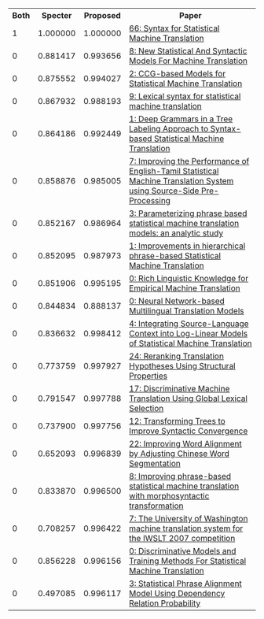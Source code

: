 <html><table><tr>
<th>Both</th>
<th>Specter</th>
<th>Proposed</th>
<th>Paper</th>
</tr>
<tr>
<td>1</td>
<td>1.000000</td>
<td>1.000000</td>
<td><a href="https://www.semanticscholar.org/paper/fefd66ad4e74c333a47ed726be66f9c0e440f5e1">66: Syntax for Statistical Machine Translation</a></td>
</tr>
<tr>
<td>0</td>
<td>0.881417</td>
<td>0.993656</td>
<td><a href="https://www.semanticscholar.org/paper/a32dd81d812f24aadfcb1f7007844d43c79b8d7a">8: New Statistical And Syntactic Models For Machine Translation</a></td>
</tr>
<tr>
<td>0</td>
<td>0.875552</td>
<td>0.994027</td>
<td><a href="https://www.semanticscholar.org/paper/ec064a0d10ffb786b15d9b80394b99737f5d86b4">2: CCG-based Models for Statistical Machine Translation</a></td>
</tr>
<tr>
<td>0</td>
<td>0.867932</td>
<td>0.988193</td>
<td><a href="https://www.semanticscholar.org/paper/27a2dd676a8264a1e429f090f6c8cfa610f8e583">9: Lexical syntax for statistical machine translation</a></td>
</tr>
<tr>
<td>0</td>
<td>0.864186</td>
<td>0.992449</td>
<td><a href="https://www.semanticscholar.org/paper/843c251a5b7655cc7cf950009533ad0293424872">1: Deep Grammars in a Tree Labeling Approach to Syntax-based Statistical Machine Translation</a></td>
</tr>
<tr>
<td>0</td>
<td>0.858876</td>
<td>0.985005</td>
<td><a href="https://www.semanticscholar.org/paper/c5192569fbf982c8eaa0aa48f3e3bdbf1fe4d48d">7: Improving the Performance of English-Tamil Statistical Machine Translation System using Source-Side Pre-Processing</a></td>
</tr>
<tr>
<td>0</td>
<td>0.852167</td>
<td>0.986964</td>
<td><a href="https://www.semanticscholar.org/paper/d8226693902db3ab60a20c1e9ba83ba16cd12eac">3: Parameterizing phrase based statistical machine translation models: an analytic study</a></td>
</tr>
<tr>
<td>0</td>
<td>0.852095</td>
<td>0.987973</td>
<td><a href="https://www.semanticscholar.org/paper/c02e1517db0674bde362e8001042b52dd58076ab">1: Improvements in hierarchical phrase-based Statistical Machine Translation</a></td>
</tr>
<tr>
<td>0</td>
<td>0.851906</td>
<td>0.995195</td>
<td><a href="https://www.semanticscholar.org/paper/1ed4abed3b006961480570c69b1f883ec6138f10">0: Rich Linguistic Knowledge for Empirical Machine Translation</a></td>
</tr>
<tr>
<td>0</td>
<td>0.844834</td>
<td>0.888137</td>
<td><a href="https://www.semanticscholar.org/paper/0b2304b052de4ef1168ed444d622b4ec4d15cb4d">0: Neural Network-based Multilingual Translation Models</a></td>
</tr>
<tr>
<td>0</td>
<td>0.836632</td>
<td>0.998412</td>
<td><a href="https://www.semanticscholar.org/paper/8d329654ee9e6ea44b0e2b53a4aec53e093306b0">4: Integrating Source-Language Context into Log-Linear Models of Statistical Machine Translation</a></td>
</tr>
<tr>
<td>0</td>
<td>0.773759</td>
<td>0.997927</td>
<td><a href="https://www.semanticscholar.org/paper/1a8c3a6e8b773fb475b376bee7c9622390a5ff88">24: Reranking Translation Hypotheses Using Structural Properties</a></td>
</tr>
<tr>
<td>0</td>
<td>0.791547</td>
<td>0.997788</td>
<td><a href="https://www.semanticscholar.org/paper/1bf465c8370310aa5e103cd834a547d4ac79d4d2">17: Discriminative Machine Translation Using Global Lexical Selection</a></td>
</tr>
<tr>
<td>0</td>
<td>0.737900</td>
<td>0.997756</td>
<td><a href="https://www.semanticscholar.org/paper/14d6b04c5ea78d51bb8cbf46daecc865203e6e9a">12: Transforming Trees to Improve Syntactic Convergence</a></td>
</tr>
<tr>
<td>0</td>
<td>0.652093</td>
<td>0.996839</td>
<td><a href="https://www.semanticscholar.org/paper/aaa18fad2c85017fe5b970d2de8246e24c3bdc56">22: Improving Word Alignment by Adjusting Chinese Word Segmentation</a></td>
</tr>
<tr>
<td>0</td>
<td>0.833870</td>
<td>0.996500</td>
<td><a href="https://www.semanticscholar.org/paper/7b7e3f991c1951816be870b00fce84403c8d1cd7">8: Improving phrase-based statistical machine translation with morphosyntactic transformation</a></td>
</tr>
<tr>
<td>0</td>
<td>0.708257</td>
<td>0.996422</td>
<td><a href="https://www.semanticscholar.org/paper/a19165e4e7718f4e2d7ccefa332dc327854998a2">7: The University of Washington machine translation system for the IWSLT 2007 competition</a></td>
</tr>
<tr>
<td>0</td>
<td>0.856228</td>
<td>0.996156</td>
<td><a href="https://www.semanticscholar.org/paper/feac6a44131d8904b98649f81c4504202c74a5b4">0: Discriminative Models and Training Methods For Statistical Machine Translation</a></td>
</tr>
<tr>
<td>0</td>
<td>0.497085</td>
<td>0.996117</td>
<td><a href="https://www.semanticscholar.org/paper/887461e5687e8ce7eac6474dfa9ff42126d6d6f3">3: Statistical Phrase Alignment Model Using Dependency Relation Probability</a></td>
</tr>
</table></html>
